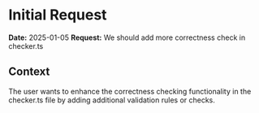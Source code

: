 # Initial Request

**Date:** 2025-01-05
**Request:** We should add more correctness check in checker.ts

## Context
The user wants to enhance the correctness checking functionality in the checker.ts file by adding additional validation rules or checks.
